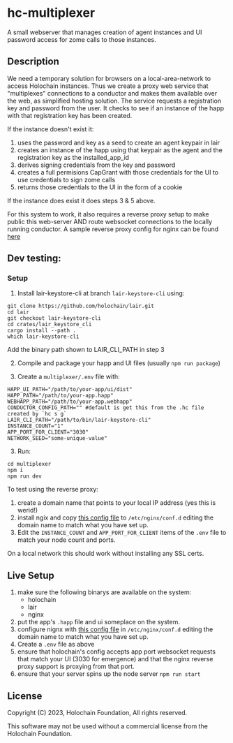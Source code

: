 # hc-multiplexer

A small webserver that manages creation of agent instances and UI password access for zome calls to those instances.

## Description

We need a temporary solution for browsers on a local-area-network to access Holochain instances.  Thus we create a proxy web service that "multiplexes" connections to a conductor and makes them available over the web, as simplified hosting solution.  The service requests a registration key and password from the user. It checks to see if an instance of the happ with that registration key has been created.  

If the instance doesn't exist it:
1.  uses the password and key as a seed to create an agent keypair in lair
2.  creates an instance of the happ using that keypair as the agent and the registration key as the installed_app_id
3.  derives signing credentials from the key and password
4.  creates a full permisions CapGrant with those credentials for the UI to use credentials to sign zome calls
5.  returns those credentials to the UI in the form of a cookie

If the instance does exist it does steps 3 & 5 above.

For this system to work, it also requires a reverse proxy setup to make public this web-server AND route websocket connections to the locally running conductor.  A sample reverse proxy config for nginx can be found [here](00-reverse-proxy.conf)

## Dev testing:

### Setup

1. Install lair-keystore-cli at branch `lair-keystore-cli` using:
```
git clone https://github.com/holochain/lair.git
cd lair
git checkout lair-keystore-cli
cd crates/lair_keystore_cli
cargo install --path .
which lair-keystore-cli
```
Add the binary path shown to LAIR_CLI_PATH in step 3

2. Compile and package your happ and UI files (usually `npm run package`)

3. Create a `multiplexer/.env` file with:
```
HAPP_UI_PATH="/path/to/your-app/ui/dist"
HAPP_PATH="/path/to/your-app.happ"
WEBHAPP_PATH="/path/to/your-app.webhapp"
CONDUCTOR_CONFIG_PATH="" #default is get this from the .hc file created by `hc s g`
LAIR_CLI_PATH="/path/to/bin/lair-keystore-cli"
INSTANCE_COUNT="1"
APP_PORT_FOR_CLIENT="3030"
NETWORK_SEED="some-unique-value"
```

3. Run:
```
cd multiplexer
npm i
npm run dev
```

To test using the reverse proxy:

1. create a domain name that points to your local IP address (yes this is werid!)
2. install ngix and copy [this config file](00-reverse-proxy.conf) to `/etc/nginx/conf.d` editing the domain name to match what you have set up.
3. Edit the `INSTANCE_COUNT` and `APP_PORT_FOR_CLIENT` items of the `.env` file to match your node count and ports.

On a local network this should work without installing any SSL certs.


## Live Setup

1. make sure the following binarys are available on the system:
   - holochain
   - lair
   - nginx
2. put the app's `.happ` file and ui someplace on the system.
3. configure nignx with [this config file](00-reverse-proxy.conf) in `/etc/nginx/conf.d` editing the domain name to match what you have set up.
4. Create a `.env` file as above
5. ensure that holochain's config accepts app port websocket requests that match your UI (3030 for emergence) and that the nginx reverse proxy support is proxying from that port.
6. ensure that your server spins up the node server `npm run start`


## License

Copyright (C) 2023, Holochain Foundation, All rights reserved.

This software may not be used without a commercial license from the Holochain Foundation.
